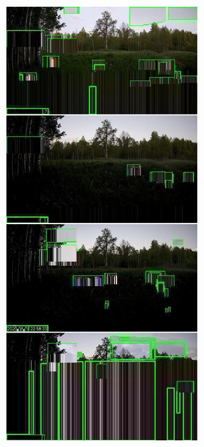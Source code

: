 ![20200606-231453-234458](in/20200606/20200606-231453-234458_0_.jpg)
![20200606-234503-000003](in/20200606/20200606-234503-000003_0_.jpg)
![20200607-000008-003013](in/20200607/20200607-000008-003013_0_.jpg)
![20200607-003018-010023](in/20200607/20200607-003018-010023_0_.jpg)
